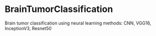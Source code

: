 # BrainTumorClassification
Brain tumor classification using neural learning methods: CNN, VGG16, InceptionV3, Resnet50
